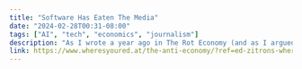 ```yaml
---
title: "Software Has Eaten The Media"
date: "2024-02-28T00:31-08:00"
tags: ["AI", "tech", "economics", "journalism"]
description: "As I wrote a year ago in The Rot Economy (and as I argued on the first episode of my podcast Better Offline), I believe that both public and private markets have become decoupled from the concept of `good business,` ruled instead by a hunger for the eternal growth of"
link: https://www.wheresyoured.at/the-anti-economy/?ref=ed-zitrons-wheres-your-ed-at-newsletter
---
```

